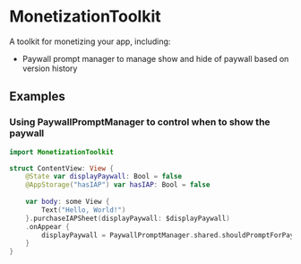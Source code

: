# MonetizationToolkit

A toolkit for monetizing your app, including:

- Paywall prompt manager to manage show and hide of paywall based on version history

## Examples

### Using PaywallPromptManager to control when to show the paywall

```Swift
import MonetizationToolkit

struct ContentView: View {
    @State var displayPaywall: Bool = false
    @AppStorage("hasIAP") var hasIAP: Bool = false
    
    var body: some View {
        Text("Hello, World!")
    }.purchaseIAPSheet(displayPaywall: $displayPaywall)
    .onAppear {
        displayPaywall = PaywallPromptManager.shared.shouldPromptForPaywall(hasIAP: hasIAP)
    }
}
```
